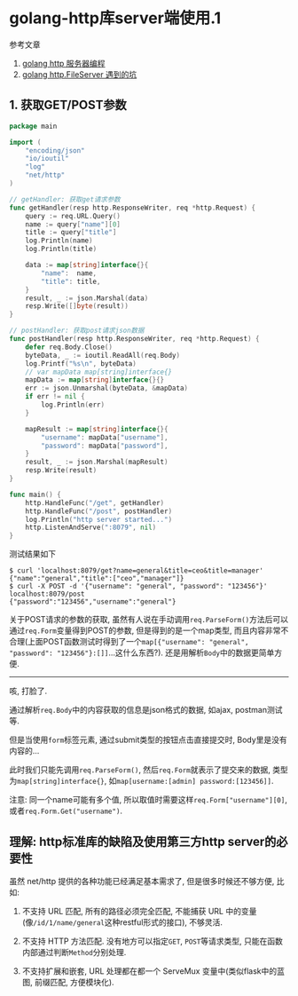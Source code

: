 # golang-http库server端使用.1

参考文章

1. [golang http 服务器编程](https://juejin.im/post/58cffa535c497d0057cfcdfe)
2. [golang http.FileServer 遇到的坑](https://blog.csdn.net/liangguangchuan/article/details/60326495)

## 1. 获取GET/POST参数

```go
package main

import (
	"encoding/json"
	"io/ioutil"
	"log"
	"net/http"
)

// getHandler: 获取get请求参数
func getHandler(resp http.ResponseWriter, req *http.Request) {
	query := req.URL.Query()
	name := query["name"][0]
	title := query["title"]
	log.Println(name)
	log.Println(title)

	data := map[string]interface{}{
		"name":  name,
		"title": title,
	}
	result, _ := json.Marshal(data)
	resp.Write([]byte(result))
}

// postHandler: 获取post请求json数据
func postHandler(resp http.ResponseWriter, req *http.Request) {
	defer req.Body.Close()
	byteData, _ := ioutil.ReadAll(req.Body)
	log.Printf("%s\n", byteData)
	// var mapData map[string]interface{}
	mapData := map[string]interface{}{}
	err := json.Unmarshal(byteData, &mapData)
	if err != nil {
		log.Println(err)
	}

	mapResult := map[string]interface{}{
		"username": mapData["username"],
		"password": mapData["password"],
	}
	result, _ := json.Marshal(mapResult)
	resp.Write(result)
}

func main() {
	http.HandleFunc("/get", getHandler)
	http.HandleFunc("/post", postHandler)
	log.Println("http server started...")
	http.ListenAndServe(":8079", nil)
}
```

测试结果如下

```console
$ curl 'localhost:8079/get?name=general&title=ceo&title=manager'
{"name":"general","title":["ceo","manager"]}
$ curl -X POST -d '{"username": "general", "password": "123456"}' localhost:8079/post
{"password":"123456","username":"general"}
```

关于POST请求的参数的获取, 虽然有人说在手动调用`req.ParseForm()`方法后可以通过`req.Form`变量得到POST的参数, 但是得到的是一个map类型, 而且内容非常不合理(上面POST函数测试时得到了一个`map[{"username": "general", "password": "123456"}:[]]`...这什么东西?). 还是用解析`Body`中的数据更简单方便.

------

咳, 打脸了.

通过解析`req.Body`中的内容获取的信息是json格式的数据, 如ajax, postman测试等.

但是当使用`form`标签元素, 通过submit类型的按钮点击直接提交时, Body里是没有内容的...

此时我们只能先调用`req.ParseForm()`, 然后`req.Form`就表示了提交来的数据, 类型为`map[string]interface{}`, 如`map[username:[admin] password:[123456]]`. 

注意: 同一个name可能有多个值, 所以取值时需要这样`req.Form["username"][0]`, 或者`req.Form.Get("username")`.

## 理解: http标准库的缺陷及使用第三方http server的必要性

虽然 net/http 提供的各种功能已经满足基本需求了, 但是很多时候还不够方便, 比如: 

1. 不支持 URL 匹配, 所有的路径必须完全匹配, 不能捕获 URL 中的变量(像`/id/1/name/general`这种restful形式的接口), 不够灵活.

2. 不支持 HTTP 方法匹配. 没有地方可以指定`GET`, `POST`等请求类型, 只能在函数内部通过判断`Method`分别处理.

3. 不支持扩展和嵌套, URL 处理都在都一个 ServeMux 变量中(类似flask中的蓝图, 前缀匹配, 方便模块化).
